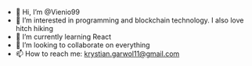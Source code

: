 - 👋 Hi, I’m @Vienio99
- 👀 I’m interested in programming and blockchain technology. I also love hitch hiking
- 🌱 I’m currently learning React
- 💞️ I’m looking to collaborate on everything
- 📫 How to reach me: krystian.garwol11@gmail.com

<!---
Vienio99/Vienio99 is a ✨ special ✨ repository because its `README.md` (this file) appears on your GitHub profile.
You can click the Preview link to take a look at your changes.
--->
